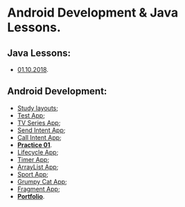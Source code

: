 # Android Development & Java Lessons.

## Java Lessons:
* [01.10.2018](Java_Lessons/2018_10_01/src).

## Android Development:
* [Study layouts](Android_Development/Project_01/app/src/main);
* [Test App](Android_Development/Project_02/app/src/main);
* [TV Series App](Android_Development/Project_03/app/src/main);
* [Send Intent App](Android_Development/Project_04/app/src/main);
* [Call Intent App](Android_Development/Project_05/app/src/main);
* [__Practice 01__](Android_Development/Project_06_Practice/app/src/main).
* [Lifecycle App](Android_Development/Project_07_LifecycleApp/app/src/main);
* [Timer App](Android_Development/Project_08_TimerApp/app/src/main);
* [ArrayList App](Android_Development/Project_09_ArrayListApp/app/src/main);
* [Sport App](Android_Development/Project_10_SportApp/app/src/main);
* [Grumpy Cat App](Android_Development/Project_11_GrumpyCat/app/src/main);
* [Fragment App](Android_Development/Project_12_FragmentApp/app/src/main);
* [__Portfolio__](Android_Development/Portfolio/app/src/main).
